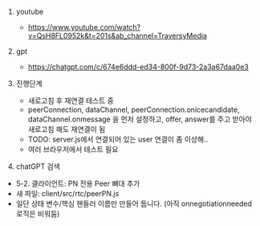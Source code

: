1. youtube

   - https://www.youtube.com/watch?v=QsH8FL0952k&t=201s&ab_channel=TraversyMedia

2. gpt

   - https://chatgpt.com/c/674e6ddd-ed34-800f-9d73-2a3a67daa0e3

3. 진행단계
   - 새로고침 후 재연결 테스트 중
   - peerConnection, dataChannel, peerConnection.onicecandidate, dataChannel.onmessage 을 먼저 설정하고, offer, answer를 주고 받아야 새로고침 해도 재연결이 됨
   - TODO: server.js에서 연결되어 있는 user 연결이 좀 이상해..
   - 여러 브라우저에서 테스트 필요
  
4. chatGPT 검색
- 5-2. 클라이언트: PN 전용 Peer 뼈대 추가
- 새 파일: client/src/rtc/peerPN.js
- 일단 상태 변수/핵심 핸들러 이름만 만들어 둡니다. (아직 onnegotiationneeded 로직은 비워둠)
